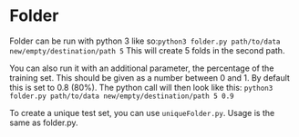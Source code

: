# Folder

Folder can be run with python 3 like so:```python3 folder.py path/to/data new/empty/destination/path 5```
This will create 5 folds in the second path.


You can also run it with an additional parameter, the percentage of the training set. This should be given as a number between 0 and 1. By default this is set to 0.8 (80%).
The python call will then look like this:  ```python3 folder.py path/to/data new/empty/destination/path 5 0.9```

To create a unique test set, you can use `uniqueFolder.py`. Usage is the same as folder.py.